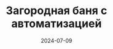 ---
title: Загородная баня с автоматизацией
url: https://habr.com/ru/companies/wirenboard/articles/827528/
cover: smart_country_bathhouse/smart_country_bathhouse.webp
date: 2024-07-09
category: home_automation
---